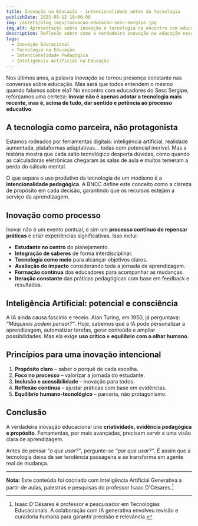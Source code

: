 ```yaml
---
title: Inovação na Educação - intencionalidade antes da tecnologia
publishDate: 2025-08-12 19:00:00
img: /assets/blog_imgs/inovacao-educacao-sesc-sergipe.jpg
img_alt: Apresentação sobre inovação e tecnologia no encontro com educadores do Sesc Sergipe
description: Reflexão sobre como a verdadeira inovação na educação nasce da intencionalidade pedagógica, colocando a tecnologia como parceira no processo de aprendizagem, a partir das discussões realizadas com educadores do Sesc Sergipe.
tags:
  - Inovação Educacional
  - Tecnologia na Educação
  - Intencionalidade Pedagógica
  - Inteligência Artificial na Educação
---
```


Nos últimos anos, a palavra *inovação* se tornou presença constante nas conversas sobre educação. Mas será que todos entendem o mesmo quando falamos sobre ela? No encontro com educadores do Sesc Sergipe, reforçamos uma certeza: **inovar não é apenas adotar a tecnologia mais recente, mas é, acima de tudo, dar sentido e potência ao processo educativo**.

## A tecnologia como parceira, não protagonista

Estamos rodeados por ferramentas digitais: inteligência artificial, realidade aumentada, plataformas adaptativas... todas com potencial incrível. Mas a história mostra que cada salto tecnológico desperta dúvidas, como quando as calculadoras eletrônicas chegaram às salas de aula e muitos temeram a perda do cálculo mental.

O que separa o uso produtivo da tecnologia de um modismo é a **intencionalidade pedagógica**. A BNCC define este conceito como a clareza de propósito em cada decisão, garantindo que os recursos estejam a serviço da aprendizagem.

## Inovação como processo

Inovar não é um evento pontual, e sim um **processo contínuo de repensar práticas** e criar experiências significativas. Isso inclui:

* **Estudante no centro** do planejamento.
* **Integração de saberes** de forma interdisciplinar.
* **Tecnologia como meio** para alcançar objetivos claros.
* **Avaliação do impacto** considerando toda a jornada de aprendizagem.
* **Formação contínua** dos educadores para acompanhar as mudanças.
* **Iteração constante** das práticas pedagógicas com base em feedback e resultados.

## Inteligência Artificial: potencial e consciência

A IA ainda causa fascínio e receio. Alan Turing, em 1950, já perguntava: *“Máquinas podem pensar?”*. Hoje, sabemos que a IA pode personalizar a aprendizagem, automatizar tarefas, gerar conteúdo e ampliar possibilidades. Mas ela exige **uso crítico** e **equilíbrio com o olhar humano**.

## Princípios para uma inovação intencional

1. **Propósito claro** – saber o porquê de cada escolha.
2. **Foco no processo** – valorizar a jornada do estudante.
3. **Inclusão e acessibilidade** – inovação para todos.
4. **Reflexão contínua** – ajustar práticas com base em evidências.
5. **Equilíbrio humano-tecnológico** – parceria, não protagonismo.

## Conclusão

A verdadeira inovação educacional une **criatividade, evidência pedagógica e propósito**. Ferramentas, por mais avançadas, precisam servir a uma visão clara de aprendizagem.

Antes de pensar *“o que usar?”*, pergunte-se *“por que usar?”*. É assim que a tecnologia deixa de ser tendência passageira e se transforma em agente real de mudança.

---

**Nota:** Este conteúdo foi cocriado com Inteligência Artificial Generativa a partir de aulas, palestras e pesquisas do professor Isaac D'Césares.[^1]

[^1]: Isaac D'Césares é professor e pesquisador em Tecnologias Educacionais. A colaboração com IA generativa envolveu revisão e curadoria humana para garantir precisão e relevância.